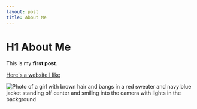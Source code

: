 ```yaml
---
layout: post
title: About Me
---
```

# H1 About Me 

This is my **first post**.

[Here's a website I like](http://seriouseats.com)

![Photo of a girl with brown hair and bangs in a red sweater and navy blue jacket standing off center and smiling into the camera with lights in the background](http://crernst25.github.io/crernst25/images/blog-post.JPG)
